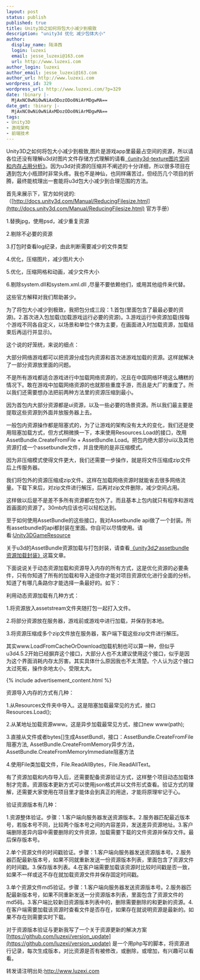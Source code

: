 ```yaml
---
layout: post
status: publish
published: true
title: Unity3D之如何将包大小减少到极致
description: "unity3d 优化 减少包体大小"
author:
  display_name: 陆泽西
  login: luzexi
  email: jesse_luzexi@163.com
  url: http://www.luzexi.com
author_login: luzexi
author_email: jesse_luzexi@163.com
author_url: http://www.luzexi.com
wordpress_id: 329
wordpress_url: http://www.luzexi.com/?p=329
date: !binary |-
  MjAxNC0wNi0wNiAxODozODo0NiArMDgwMA==
date_gmt: !binary |-
  MjAxNC0wNi0wNiAxMDozODo0NiArMDgwMA==
tags:
- Unity3D
- 游戏架构
- 前端技术
---
```

Unity3D之如何将包大小减少到极致,图片是游戏app里最最占空间的资源，所以请各位还没有理解u3d对图片文件存储方式理解的请看[《unity3d-texture图片空间和内存占用分析》](/unity3d/前端技术/2014/05/21/Unity3D-Texture图片空间和内存占用分析.html)。因为u3d对资源的压缩并不阐述的十分详细，所以很多项目在遇到包大小瓶颈时非常头疼。我也不是神仙，也同样痛苦过，但经历几个项目的折腾，最终能梳理出一套能将u3d包大小减少到合理范围的方法。

首先来展示下，官方如何说的:（[http://docs.unity3d.com/Manual/ReducingFilesize.html](http://docs.unity3d.com/Manual/ReducingFilesize.html) 官方手册）

1.替换jpg，使用psd，减少重复资源

2.剔除不必要的资源

3.打包时查看log纪录，由此判断需要减少的文件类型

4.优化，压缩图片，减少图片大小

5.优化，压缩网格和动画，减少文件大小

6.剔除system.dll和system.xml.dll ,尽量不要依赖他们，或用其他组件来代替。

这些官方解释对我们帮助甚少。

为了将包大小减少到极致，我把包分成三段：1.首包(里面包含了最最必要的资源)。2.首次进入包加载(加载游戏运行必要的资源)。3.游戏运行中资源加载(按每个游戏不同各自定义，以场景和单位个体为主要，在画面进入时加载资源，加载结束后再运行并显示)。

这个说的好笼统，来说的细点：

大部分网络游戏都可以把资源分成包内资源和首次进游戏加载的资源。这样就解决了一部分资源放里面的问题。

不是所有游戏都适合游戏进行中加载网络资源的，况且在中国网络环境这么糟糕的情况下。敢在游戏中加载网络资源的也就那些重度手游，而且是大厂的重度了。所以我们还需要想办法把前两种方法里的资源压缩到最小。

因为首包内大部分资源都是ui资源，以及一些必要的场景资源。所以我们最主要是提取这些资源到外面并放服务器上去。

一般包内资源操作都是阻塞式的，为了让游戏的架构没有太大的变化，我们还是使用阻塞加载方式，但方式稍微换一下，本来使用Resources.Load的接口，改用AssetBundle.CreateFromFile + AssetBundle.Load。把包内绝大部分ui以及其他资源打成一个assetbundle文件，并且使用的是非压缩模式。

因为非压缩模式使得文件更大，我们还需要一步操作，就是将文件压缩成zip文件后上传服务器。

我们将包外的资源压缩成zip文件。这样在加载网络资源时就能省去很多网络流量。下载下来后，对zip文件进行解压，后再对zip文件删除，减少空间占用。

这样做以后是不是差不多所有资源都在包外了。而且基本上包内就只有程序和游戏首画面的资源了。30mb内应该也可以轻松达到。

至于如何使用AssetBundle的这些接口，我对Assetbundle api做了一个封装。所有assetbundle的api都封装在里面。你自可以尽情使用。请看:[Unity3DGameResource](https://github.com/luzexi/Unity3DGameResource)

关于u3d的AssetBundle资源加载与打包封装，请查看[《unity3d之assetbundle资源加载封装》](/unity3d/游戏通用模块/前端技术/2014/04/16/Unity3D之AssetBundle资源加载封装.html)这篇文章。

下面说说关于动态资源加载和资源导入内存的所有方式，这是优化资源的必要条件，只有你知道了所有的加载和导入途径你才能对项目资源优化进行全面的分析。知道了有哪几条路你才能选择一条最好的。如下：

利用动态资源加载有几种方式：

1.将资源放入assetstream文件夹随打包一起打入文件。

2.将部分资源放在服务器，游戏前或游戏中进行加载，并保存到本地。

3.将资源压缩成多个zip文件放在服务器，客户端下载这些zip文件进行解压。

其实www.LoadFromCacheOrDownload加载机制也可以算一种，但似乎u3d4.5.2开始已经摒弃这个接口，大部分人也不太建议使用这个接口，似乎是因为这个界面消耗内存太厉害。其实具体什么原因我也不太清楚。个人认为这个接口太过死板，操作余地太小，受限太大。

{% include advertisement_content.html %}

资源导入内存的方式有几种：

1.从Resources文件夹中导入。这是阻塞加载最常见的方式，接口Resources.Load();

2.从某地址加载资源www。这是异步加载最常见方式，接口new www(path);

3.直接从文件或者bytes[]生成AssetBundl，接口：AssetBundle.CreateFromFile阻塞方法, AssetBundle.CreateFromMemory异步方法，AssetBundle.CreateFromMemoryImmediate阻塞方法

4.使用File类加载文件，File.ReadAllBytes，File.ReadAllText。

有了资源加载和内存导入后，还需要配备资源验证方式，这样整个项目动态加载体制才完善。资源版本更新方式可以使用json格式并以文件形式查看。验证方式的理解，还需要大家使用在项目里才能体会到真正的用途，才能将原理牢记于心。

验证资源版本有几种：

1.资源整体验证。步骤：1.客户端向服务器发送资源版本。2.服务器匹配最近版本号，若版本号不同，比较两个版本号之间的内容差异，发送差异资源地址。3.客户端删除差异内容中需要删除的文件资源，加载需要下载的文件资源并保存文件。最后保存版本号。

2.单个资源文件的时间戳验证。步骤：1.客户端向服务器发送资源版本号。2.服务器匹配最新版本号，如果不同就重新发送一份资源版本列表，里面包含了资源文件的时间戳。3.保存版本列表。4.在客户端需要加载该资源时比较时间戳是否一致，如果不一样或这不存在就加载资源文件并保存固定时间戳。

3.单个资源文件md5验证。步骤：1.客户端向服务器发送资源版本号。2.服务器匹配最新版本号，如果不同重新发送一分资源版本列表，里面包含了资源文件的md5码。3.客户端比较新旧资源版本列表中的，删除需要删除的和更新的资源。4.在客户端需要加载该资源时查看文件是否存在，如果存在就说明资源是最新的。如果不存在则需要实时下载。

对于资源版本验证与更新我写了一个关于资源更新的解决方案[https://github.com/luzexi/version_update](https://github.com/luzexi/version_update) 是一个用php写的脚本，将资源进行记录，每次生成版本，对比资源是否有被修改，或删除，或增加，有兴趣可以看看。

转发请注明出处:http://www.luzexi.com
